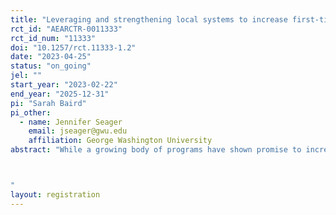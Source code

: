 ```yaml
---
title: "Leveraging and strengthening local systems to increase first-time mothers’ use of postpartum family planning in Tanzania: A cluster randomized control trial of Connect-Tanzania"
rct_id: "AEARCTR-0011333"
rct_id_num: "11333"
doi: "10.1257/rct.11333-1.2"
date: "2023-04-25"
status: "on_going"
jel: ""
start_year: "2023-02-22"
end_year: "2025-12-31"
pi: "Sarah Baird"
pi_other:
  - name: Jennifer Seager
    email: jseager@gwu.edu
    affiliation: George Washington University
abstract: "While a growing body of programs have shown promise to increase use of contraception among first time mothers (FTMs), difficulties remain in scaling beyond small pilot areas and institutionalizing within existing systems. Connect’s approach aims to strengthen existing government health systems and community-level health efforts, including those supported through local and international non-governmental organizations, by developing and testing light-touch “enhancements” with the goal of increasing postpartum Family Planning (PPFP) adoption among FTMs. We will evaluate Connect's approach through a cluster randomized control trial.

"
layout: registration
---
```


